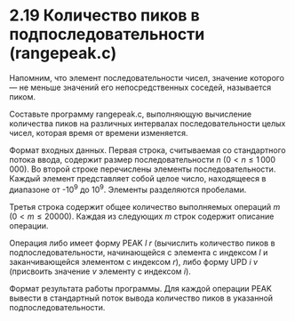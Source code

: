 # 2.19 Количество пиков в подпоследовательности (rangepeak.c)
Напомним, что элемент последовательности чисел, значение которого — не меньше значений его непосредственных соседей, называется пиком.

Составьте программу rangepeak.c, выполняющую вычисление количества пиков на различных интервалах последовательности целых чисел, которая время от времени изменяется.

Формат входных данных. Первая строка, считываемая со стандартного потока ввода, содержит размер последовательности $n$ $(0 < n \le 1\,000\,000)$. Во второй строке перечислены элементы последовательности. Каждый элемент представляет собой целое число, находящееся в диапазоне от -$10^9$ до $10^9$. Элементы разделяются пробелами.

Третья строка содержит общее количество выполняемых операций $m$ $(0 < m \le 20000)$. Каждая из следующих $m$ строк содержит описание операции.

Операция либо имеет форму PEAK $l$ $r$ (вычислить количество пиков в подпоследовательности, начинающейся с элемента с индексом $l$ и заканчивающейся элементом с индексом $r$), либо форму UPD $i$ $v$ (присвоить значение $v$ элементу с индексом $i$).

Формат результата работы программы. Для каждой операции PEAK вывести в стандартный поток вывода количество пиков в указанной подпоследовательности.
